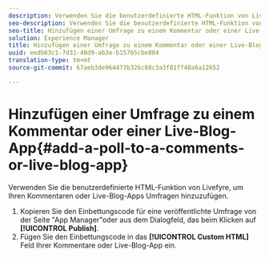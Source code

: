 ```yaml
---
description: Verwenden Sie die benutzerdefinierte HTML-Funktion von Livefyre, um Ihren Kommentaren oder Live-Blog-Apps Umfragen hinzuzufügen.
seo-description: Verwenden Sie die benutzerdefinierte HTML-Funktion von Livefyre, um Ihren Kommentaren oder Live-Blog-Apps Umfragen hinzuzufügen.
seo-title: Hinzufügen einer Umfrage zu einem Kommentar oder einer Live-Blog-App
solution: Experience Manager
title: Hinzufügen einer Umfrage zu einem Kommentar oder einer Live-Blog-App
uuid: eedb63c1-7d31-40d9-ab3e-b15765cbe804
translation-type: tm+mt
source-git-commit: 67aeb3de964473b326c88c3a3f81ff48a6a12652

---
```



# Hinzufügen einer Umfrage zu einem Kommentar oder einer Live-Blog-App{#add-a-poll-to-a-comments-or-live-blog-app}

Verwenden Sie die benutzerdefinierte HTML-Funktion von Livefyre, um Ihren Kommentaren oder Live-Blog-Apps Umfragen hinzuzufügen.

1. Kopieren Sie den Einbettungscode für eine veröffentlichte Umfrage von der Seite "App Manager"oder aus dem Dialogfeld, das beim Klicken auf **[!UICONTROL Publish]**.
1. Fügen Sie den Einbettungscode in das **[!UICONTROL Custom HTML]** Feld Ihrer Kommentare oder Live-Blog-App ein.

